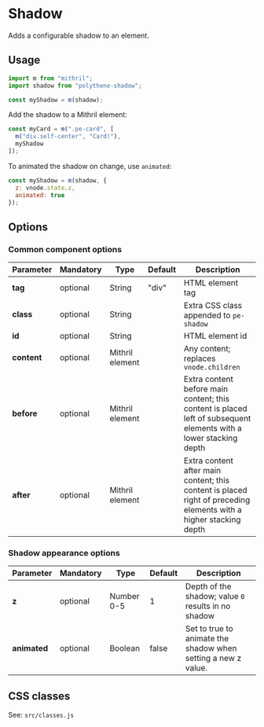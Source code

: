 # Shadow

Adds a configurable shadow to an element.



## Usage

~~~javascript
import m from "mithril";
import shadow from "polythene-shadow";

const myShadow = m(shadow);
~~~

Add the shadow to a Mithril element:

~~~javascript
const myCard = m(".pe-card", [
  m("div.self-center", "Card!"),
  myShadow
]);
~~~

To animated the shadow on change, use `animated`:

~~~javascript
const myShadow = m(shadow, {
  z: vnode.state.z,
  animated: true
});
~~~



## Options

### Common component options

| **Parameter** |  **Mandatory** | **Type** | **Default** | **Description** |
| ------------- | -------------- | -------- | ----------- | --------------- |
| **tag** | optional | String | "div" | HTML element tag |
| **class** | optional | String |  | Extra CSS class appended to `pe-shadow` |
| **id** | optional | String | | HTML element id |
| **content**   | optional | Mithril element |  | Any content; replaces `vnode.children`  |
| **before**    | optional | Mithril element | | Extra content before main content; this content is placed left of subsequent elements with a lower stacking depth |
| **after**     | optional | Mithril element | | Extra content after main content; this content is placed right of preceding elements with a higher stacking depth |

### Shadow appearance options

| **Parameter** |  **Mandatory** | **Type** | **Default** | **Description** |
| ------------- | -------------- | -------- | ----------- | --------------- |
| **z** | optional | Number 0-5 | 1 | Depth of the shadow; value `0` results in no shadow |
| **animated** | optional | Boolean | false | Set to true to animate the shadow when setting a new z value. |



## CSS classes

See: `src/classes.js`

